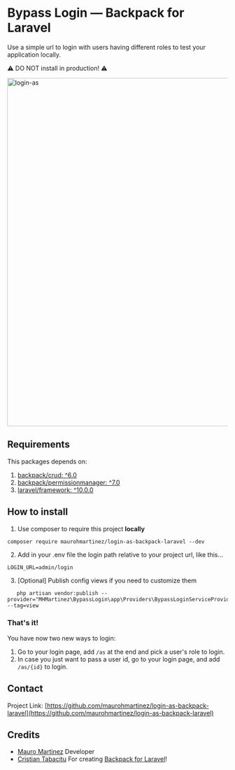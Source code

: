 # Bypass Login — Backpack for Laravel
Use a simple url to login with users having different roles to test your application locally.

⚠️ DO NOT install in production! ⚠️

<img width="796" alt="login-as" src="https://github.com/maurohmartinez/login-as-backpack-laravel/assets/33960976/edae8441-280f-44cf-ba57-37f922f72046">

## Requirements
This packages depends on:
1. [backpack/crud: ^6.0](https://backpackforlaravel.com/)
2. [backpack/permissionmanager: ^7.0](https://github.com/Laravel-Backpack/PermissionManager)
3. [laravel/framework: ^10.0.0](https://laravel.com/)

## How to install
1. Use composer to require this project **locally**
```shell
composer require maurohmartinez/login-as-backpack-laravel --dev
```

2. Add in your .env file the login path relative to your project url, like this...
```dotenv
LOGIN_URL=admin/login
```

3. [Optional] Publish config views if you need to customize them
```shell
   php artisan vendor:publish --provider="MHMartinez\BypassLogin\app\Providers\BypassLoginServiceProvider" --tag=view
```

### That's it!
You have now two new ways to login:
1. Go to your login page, add `/as` at the end and pick a user's role to login.
2. In case you just want to pass a user id, go to your login page, and add `/as/{id}` to login.

## Contact
Project Link: [https://github.com/maurohmartinez/login-as-backpack-laravel](https://github.com/maurohmartinez/login-as-backpack-laravel)

## Credits
- [Mauro Martinez](https://inspiredpulse.com/) Developer
- [Cristian Tabacitu](https://tabacitu.ro/) For creating [Backpack for Laravel](https://backpackforlaravel.com/)!
